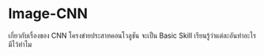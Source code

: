 # Image-CNN
เกี่ยวกับเรื่องของ CNN โครงข่ายประสาทคอนโวลูชัน จะเป็น Basic Skill เรียนรู้ว่าแต่ละอันทำอะไรมีไว้ทำไม

